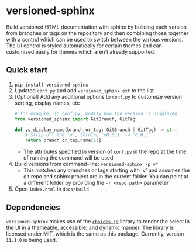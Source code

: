 # versioned-sphinx

Build versioned HTML documentation with sphinx by building each version from branches or tags on the repository and then combining those together with a control which can be used to switch between the various versions. The UI control is styled automatically for certain themes and can customized easily for themes which aren't already supported.


## Quick start

1. `pip install versioned-sphinx`
2. Updated `conf.py` and add `versioned_sphinx.ext` to the list
3. [Optional] Add any additional options to `conf.py` to customize version sorting, display names, etc
    ```python
    # for example, in conf.py, modify how the version is displayed
    from versioned_sphinx import GitBranch, GitTag

    def vs_display_name(branch_or_tag: GitBranch | GitTag) -> str:
        # strip off the 'v', turning 'v0.0.1' -> '0.0.1'
        return branch_or_tag.name[1:]
    ```
    * The attributes specified in version of `conf.py` in the repo at the time of running the command will be used
4. Build versions from command-line: `versioned-sphinx -p v*`
    * This matches any branches or tags starting with 'v' and assumes the git repo and sphinx project are in the current folder. You can point at a different folder by providing the `-r <repo path>` parameter
5. Open `index.html` in `docs/build`


## Dependencies

`versioned-sphinx` makes use of the [`choices.js`](https://github.com/Choices-js/Choices/tree/main?tab=readme-ov-file) library to render the select in the UI in a themeable, accessible, and dynamic manner. The library is licensed under MIT, which is the same as this package. Currently, version `11.1.0` is being used.
